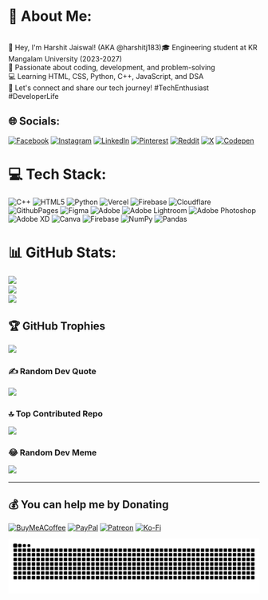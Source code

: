 # 💫 About Me:
<br>👋 Hey, I'm Harshit Jaiswal!  (AKA @harshitj183)🎓 Engineering student at KR Mangalam University (2023-2027) <br>🚀 Passionate about coding, development, and problem-solving<br> 💻 Learning HTML, CSS, Python, C++, JavaScript, and DSA <br>🌟 Let's connect and share our tech journey! #TechEnthusiast #DeveloperLife<br>


## 🌐 Socials:
[![Facebook](https://img.shields.io/badge/Facebook-%231877F2.svg?logo=Facebook&logoColor=white)](https://facebook.com/@harshitj183) [![Instagram](https://img.shields.io/badge/Instagram-%23E4405F.svg?logo=Instagram&logoColor=white)](https://instagram.com/@harshitj183) [![LinkedIn](https://img.shields.io/badge/LinkedIn-%230077B5.svg?logo=linkedin&logoColor=white)](https://linkedin.com/in/@harshitj183) [![Pinterest](https://img.shields.io/badge/Pinterest-%23E60023.svg?logo=Pinterest&logoColor=white)](https://pinterest.com/@harshitj183) [![Reddit](https://img.shields.io/badge/Reddit-%23FF4500.svg?logo=Reddit&logoColor=white)](https://reddit.com/user/@harshitj183) [![X](https://img.shields.io/badge/X-black.svg?logo=X&logoColor=white)](https://x.com/@harshitj183) [![Codepen](https://img.shields.io/badge/Codepen-000000?style=for-the-badge&logo=codepen&logoColor=white)](https://codepen.io/@harshitj183) 

# 💻 Tech Stack:
![C++](https://img.shields.io/badge/c++-%2300599C.svg?style=flat&logo=c%2B%2B&logoColor=white) ![HTML5](https://img.shields.io/badge/html5-%23E34F26.svg?style=flat&logo=html5&logoColor=white) ![Python](https://img.shields.io/badge/python-3670A0?style=flat&logo=python&logoColor=ffdd54) ![Vercel](https://img.shields.io/badge/vercel-%23000000.svg?style=flat&logo=vercel&logoColor=white) ![Firebase](https://img.shields.io/badge/firebase-%23039BE5.svg?style=flat&logo=firebase) ![Cloudflare](https://img.shields.io/badge/Cloudflare-F38020?style=flat&logo=Cloudflare&logoColor=white) ![GithubPages](https://img.shields.io/badge/github%20pages-121013?style=flat&logo=github&logoColor=white) ![Figma](https://img.shields.io/badge/figma-%23F24E1E.svg?style=flat&logo=figma&logoColor=white) ![Adobe](https://img.shields.io/badge/adobe-%23FF0000.svg?style=flat&logo=adobe&logoColor=white) ![Adobe Lightroom](https://img.shields.io/badge/Adobe%20Lightroom-31A8FF.svg?style=flat&logo=Adobe%20Lightroom&logoColor=white) ![Adobe Photoshop](https://img.shields.io/badge/adobe%20photoshop-%2331A8FF.svg?style=flat&logo=adobe%20photoshop&logoColor=white) ![Adobe XD](https://img.shields.io/badge/Adobe%20XD-470137?style=flat&logo=Adobe%20XD&logoColor=#FF61F6) ![Canva](https://img.shields.io/badge/Canva-%2300C4CC.svg?style=flat&logo=Canva&logoColor=white) ![Firebase](https://img.shields.io/badge/Firebase-039BE5?style=flat&logo=Firebase&logoColor=white) ![NumPy](https://img.shields.io/badge/numpy-%23013243.svg?style=flat&logo=numpy&logoColor=white) ![Pandas](https://img.shields.io/badge/pandas-%23150458.svg?style=flat&logo=pandas&logoColor=white)
# 📊 GitHub Stats:
![](https://github-readme-stats.vercel.app/api?username=harshitj183&theme=dark&hide_border=false&include_all_commits=false&count_private=false)<br/>
![](https://github-readme-streak-stats.herokuapp.com/?user=harshitj183&theme=dark&hide_border=false)<br/>
![](https://github-readme-stats.vercel.app/api/top-langs/?username=harshitj183&theme=dark&hide_border=false&include_all_commits=false&count_private=false&layout=compact)

## 🏆 GitHub Trophies
![](https://github-profile-trophy.vercel.app/?username=harshitj183&theme=radical&no-frame=false&no-bg=false&margin-w=4)

### ✍️ Random Dev Quote
![](https://quotes-github-readme.vercel.app/api?type=horizontal&theme=radical)

### 🔝 Top Contributed Repo
![](https://github-contributor-stats.vercel.app/api?username=harshitj183&limit=5&theme=algolia&combine_all_yearly_contributions=true)

### 😂 Random Dev Meme

![](https://codermemes.vercel.app/)

---


  ## 💰 You can help me by Donating
  [![BuyMeACoffee](https://img.shields.io/badge/Buy%20Me%20a%20Coffee-ffdd00?style=for-the-badge&logo=buy-me-a-coffee&logoColor=black)](https://buymeacoffee.com/harshitj183) [![PayPal](https://img.shields.io/badge/PayPal-00457C?style=for-the-badge&logo=paypal&logoColor=white)](https://paypal.me/harshitj183.in) [![Patreon](https://img.shields.io/badge/Patreon-F96854?style=for-the-badge&logo=patreon&logoColor=white)](https://patreon.com/harshitj183) [![Ko-Fi](https://img.shields.io/badge/Ko--fi-F16061?style=for-the-badge&logo=ko-fi&logoColor=white)](https://ko-fi.com/harshitj183) 

<p align="center">
<img src="https://github.com/harshitj183/harshitj183/blob/output/github-contribution-grid-snake.svg">
</p>




